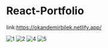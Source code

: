 # React-Portfolio
link:https://okandemirbilek.netlify.app/

![1](https://github.com/okademirbilek/React-Portfolio/assets/48480726/7c3f0f1a-2e49-4bbd-8272-06be8041d5a0)
![2](https://github.com/okademirbilek/React-Portfolio/assets/48480726/21577c37-d8e2-42f5-8bf7-ccf309848c51)
![4](https://github.com/okademirbilek/React-Portfolio/assets/48480726/1c918c60-7f63-465d-b5a5-12106323c342)                         ![5](https://github.com/okademirbilek/React-Portfolio/assets/48480726/5e147964-18b3-4b1a-b5ea-d3cd31ec5d43)

